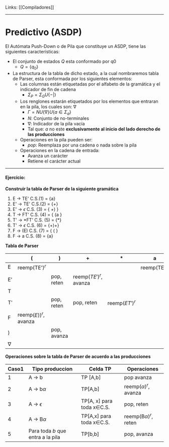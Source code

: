Links: [[Compiladores]]
___

# Predictivo (ASDP)
El Autómata Push-Down o de Pila que constituye un ASDP, tiene las siguientes características:
- El conjunto de estados $Q$ esta conformado por q0
	- $Q = \{q_0\}$
- La estructura de la tabla de dicho estado, a la cual nombraremos tabla de Parser, esta conformada por los siguientes elementos:
	- Las columnas están etiquetadas por el alfabeto de la gramática  y el indicador de fin de cadena
		- $\Sigma_P = \Sigma_G U \{-|\}$
	- Los renglones estarán etiquetados por los elementos que entraran en la pila, los cuales son: $\nabla$
		- $\Gamma = N U \{\nabla\} U \{a \in \Sigma_a \}$ 
		- $N$: Conjunto de no-terminales
		- $\nabla$: Indicador de la pila vacía
		- Tal que: $a$ no este **exclusivamente al inicio del lado derecho de las producciones**
	- Operaciones en la pila pueden ser:
		- *pop*: Reemplaza por una cadena o nada sobre la pila
	- Operaciones en la cadena de entrada:
		- Avanza un carácter
		- Retiene el carácter actual

___
#### Ejercicio:
**Construir la tabla de Parser de la siguiente gramática**
1. E $\rightarrow$ TE'      C.S.(1) = {a}
2. E' $\rightarrow$ TE'     C.S.(2) = {+}
3. E' $\rightarrow$ $\epsilon$        C.S. (3) = { +) }
4. T $\rightarrow$ FT'      C.S. (4) = { (a }
5. T' $\rightarrow$ \*FT'    C.S. (5) = {\*}
6. T' $\rightarrow$ $\epsilon$        C.S. (6) = {+)+}
7. F $\rightarrow$ (E)      C.S. (7) = { ( }
8. F $\rightarrow$ a         C.S. (8) = {a}

**Tabla de Parser**

|          | (                     | )           | +                      | *              | a              | -\|         |
| -------- | --------------------- | ----------- | ---------------------- | -------------- | -------------- | ----------- |
| E        | reemp(TE'$)^r$        |             |                        |                | reemp(TE'$)^r$ |             |
| E'       |                       | pop, reten  | reemp$(TE')^r$, avanza |                |                | pop, reten  |
| T        |                       |             |                        |                |                |             |
| T'       |                       | pop, reten  | pop, reten             | reemp$(ET')^r$ |                | pop, reten  |
| F        | reemp$(E))^r$, avanza |             |                        |                |                | pop, avanza |
| )        |                       | pop, avanza |                        |                |                |             |
| $\nabla$ |                       |             |                        |                |                | Acepta      | 


**Operaciones sobre la tabla de Parser de acuerdo a las producciones**

| Caso1 | Tipo produccion                   | Celda TP                      | Operaciones               |
| ----- | --------------------------------- | ----------------------------- | ------------------------- |
| 1     | A $\rightarrow$ b                 | TP [A,b]                      | pop avanza                |
| 2     | A $\rightarrow$ b$\alpha$         | TP[A,b]                       | reemp$(\alpha)^r$, avanza  |
| 3     | A $\rightarrow$ $\epsilon$        | TP[A, x] para toda x$\in$C.S. | pop, reten                |
| 4     | A $\rightarrow$ B$\alpha$         | TP[A,x] para toda x$\in$C.S.  | reemp(B$\alpha)^r$, reten |
| 5     | Para toda $b$ que entra a la pila | TP[b,b]                       | pop, avanza                          |

